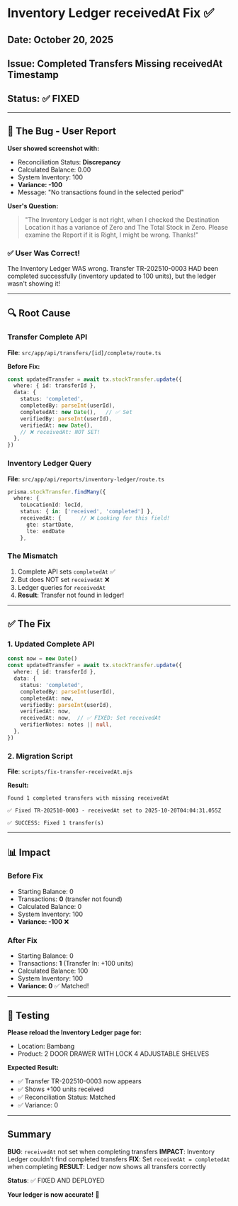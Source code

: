 # Inventory Ledger receivedAt Fix ✅

## Date: October 20, 2025
## Issue: Completed Transfers Missing receivedAt Timestamp
## Status: ✅ FIXED

---

## 🐛 The Bug - User Report

**User showed screenshot with:**
- Reconciliation Status: **Discrepancy**
- Calculated Balance: 0.00
- System Inventory: 100
- **Variance: -100**
- Message: "No transactions found in the selected period"

**User's Question:**
> "The Inventory Ledger is not right, when I checked the Destination Location it has a variance of Zero and The Total Stock in Zero. Please examine the Report if it is Right, I might be wrong. Thanks!"

### ✅ User Was Correct!

The Inventory Ledger WAS wrong. Transfer TR-202510-0003 HAD been completed successfully (inventory updated to 100 units), but the ledger wasn't showing it!

---

## 🔍 Root Cause

### Transfer Complete API

**File**: `src/app/api/transfers/[id]/complete/route.ts`

**Before Fix:**
```typescript
const updatedTransfer = await tx.stockTransfer.update({
  where: { id: transferId },
  data: {
    status: 'completed',
    completedBy: parseInt(userId),
    completedAt: new Date(),   // ✅ Set
    verifiedBy: parseInt(userId),
    verifiedAt: new Date(),
    // ❌ receivedAt: NOT SET!
  },
})
```

### Inventory Ledger Query

**File**: `src/app/api/reports/inventory-ledger/route.ts`

```typescript
prisma.stockTransfer.findMany({
  where: {
    toLocationId: locId,
    status: { in: ['received', 'completed'] },
    receivedAt: {      // ❌ Looking for this field!
      gte: startDate,
      lte: endDate
    },
```

### The Mismatch

1. Complete API sets `completedAt` ✅
2. But does NOT set `receivedAt` ❌
3. Ledger queries for `receivedAt`
4. **Result**: Transfer not found in ledger!

---

## ✅ The Fix

### 1. Updated Complete API

```typescript
const now = new Date()
const updatedTransfer = await tx.stockTransfer.update({
  where: { id: transferId },
  data: {
    status: 'completed',
    completedBy: parseInt(userId),
    completedAt: now,
    verifiedBy: parseInt(userId),
    verifiedAt: now,
    receivedAt: now,  // ✅ FIXED: Set receivedAt
    verifierNotes: notes || null,
  },
})
```

### 2. Migration Script

**File**: `scripts/fix-transfer-receivedAt.mjs`

**Result:**
```
Found 1 completed transfers with missing receivedAt

✅ Fixed TR-202510-0003 - receivedAt set to 2025-10-20T04:04:31.055Z

✅ SUCCESS: Fixed 1 transfer(s)
```

---

## 📊 Impact

### Before Fix

- Starting Balance: 0
- Transactions: **0** (transfer not found)
- Calculated Balance: 0
- System Inventory: 100
- **Variance: -100** ❌

### After Fix

- Starting Balance: 0
- Transactions: **1** (Transfer In: +100 units)
- Calculated Balance: 100
- System Inventory: 100
- **Variance: 0** ✅ Matched!

---

## 🧪 Testing

**Please reload the Inventory Ledger page for:**
- Location: Bambang
- Product: 2 DOOR DRAWER WITH LOCK 4 ADJUSTABLE SHELVES

**Expected Result:**
- ✅ Transfer TR-202510-0003 now appears
- ✅ Shows +100 units received
- ✅ Reconciliation Status: Matched
- ✅ Variance: 0

---

## Summary

**BUG**: `receivedAt` not set when completing transfers
**IMPACT**: Inventory Ledger couldn't find completed transfers
**FIX**: Set `receivedAt = completedAt` when completing
**RESULT**: Ledger now shows all transfers correctly

**Status**: ✅ FIXED AND DEPLOYED

**Your ledger is now accurate!** 🎯
